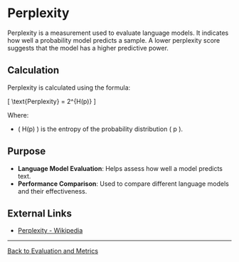 # Perplexity

Perplexity is a measurement used to evaluate language models. It indicates how well a probability model predicts a sample. A lower perplexity score suggests that the model has a higher predictive power.

## Calculation

Perplexity is calculated using the formula:

\[
\text{Perplexity} = 2^{H(p)}
\]

Where:
- \( H(p) \) is the entropy of the probability distribution \( p \).

## Purpose

- **Language Model Evaluation**: Helps assess how well a model predicts text.
- **Performance Comparison**: Used to compare different language models and their effectiveness.

## External Links

- [Perplexity - Wikipedia](https://en.wikipedia.org/wiki/Perplexity)

---

[Back to Evaluation and Metrics](README.md)

